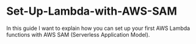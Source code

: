 # Set-Up-Lambda-with-AWS-SAM
In this guide I want to explain how you can set up your first AWS Lambda functions with AWS SAM (Serverless Application Model).
